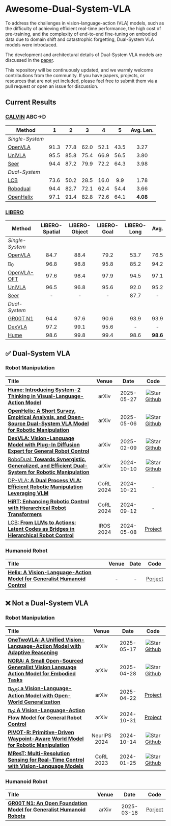 # Awesome-Dual-System-VLA

To address the challenges in vision-language-action (VLA) models, such as the difficulty of achieving efficient real-time performance, the high cost of pre-training, and the complexity of end-to-end fine-tuning on embodied data due to domain shift and catastrophic forgetting, Dual-System VLA models were introduced. 

The development and architectural details of Dual-System VLA models are discussed in the [paper](https://arxiv.org/abs/2505.03912).

This repository will be continuously updated, and we warmly welcome contributions from the community. If you have papers, projects, or resources that are not yet included, please feel free to submit them via a pull request or open an issue for discussion.


## Current Results

### [CALVIN](https://arxiv.org/abs/2112.03227) ABC→D

| Method    | 1 | 2 | 3 | 4 | 5 | Avg. Len. |
|-----------|:------:|:------:|:------:|:------:|:------:|:-------:|
| _Single-System_ |
| [OpenVLA](https://arxiv.org/abs/2406.09246)   | 91.3 | 77.8 | 62.0 | 52.1 | 43.5 | 3.27  |
| [UniVLA](https://www.arxiv.org/abs/2505.06111)    | 95.5 | 85.8 | 75.4 | 66.9 | 56.5 | 3.80  |
| [Seer](https://arxiv.org/abs/2412.15109)      | 94.4 | 87.2 | 79.9 | 72.2 | 64.3 | 3.98  |
| _Dual-System_ |
| [LCB](https://arxiv.org/abs/2405.04798)           | 73.6 | 50.2 | 28.5 | 16.0 | 9.9  | 1.78   |
| [Robodual](https://arxiv.org/abs/2410.08001)      | 94.4 | 82.7 | 72.1 | 62.4 | 54.4 | 3.66   |
| [OpenHelix](https://arxiv.org/abs/2505.03912)  | 97.1 | 91.4 | 82.8 | 72.6 | 64.1 | **4.08** |

### [LIBERO](https://arxiv.org/abs/2306.03310)

| Method         |LIBERO-Spatial | LIBERO-Object | LIBERO-Goal | LIBERO-Long | Avg. |
|----------------|:--------------:|:--------------:|:------------:|:------------:|:----:|
| _Single-System_ |
| [OpenVLA](https://arxiv.org/abs/2406.09246)        |     84.7       |     88.4       |     79.2     |     53.7     | 76.5 |
| [π<sub>0</sub>](https://arxiv.org/abs/2410.24164)             |     96.8       |     98.8       |     95.8     |     85.2     | 94.2 |
| [OpenVLA-OFT](https://arxiv.org/abs/2502.19645)    |     97.6       |     98.4       |     97.9     |     94.5     | 97.1 |
| [UniVLA](https://www.arxiv.org/abs/2505.06111)         |     96.5       |     96.8       |     95.6     |     92.0     | 95.2 |
| [Seer](https://arxiv.org/abs/2412.15109)           |       -        |       -        |      -       |     87.7     |  -   |
| _Dual-System_ |
| [GR00T N1](https://arxiv.org/abs/2503.14734)       |     94.4       |     97.6       |     90.6     |     93.9     | 93.9 |
| [DexVLA](https://arxiv.org/abs/2502.05855)         |     97.2       |     99.1       |     95.6     |      -       |  -   |
| [Hume](https://arxiv.org/abs/2505.21432)           |     98.6       |     99.8       |     99.4     |     98.6     | **98.6** |


## ✅ Dual-System VLA

### Robot Manipulation
|  Title  |   Venue  |   Date   |   Code   | 
|:--------|:--------:|:--------:|:--------:|
| [**Hume: Introducing System-2 Thinking in Visual-Language-Action Model**](https://arxiv.org/abs/2505.21432) | arXiv | 2025-05-27 | ![Star](https://img.shields.io/github/stars/hume-vla/hume?style=social&label=Star) [Github](https://github.com/hume-vla/hume) | |
| [**OpenHelix: A Short Survey, Empirical Analysis, and Open-Source Dual-System VLA Model for Robotic Manipulation**](https://arxiv.org/abs/2505.03912) | arXiv | 2025-05-06 | ![Star](https://img.shields.io/github/stars/OpenHelix-robot/OpenHelix?style=social&label=Star) [Github](https://github.com/OpenHelix-robot/OpenHelix) |  |
| [**DexVLA: Vision-Language Model with Plug-In Diffusion Expert for General Robot Control**](https://arxiv.org/abs/2502.05855) | arXiv | 2025-02-09 | ![Star](https://img.shields.io/github/stars/juruobenruo/DexVLA?style=social&label=Star) [Github](https://github.com/juruobenruo/DexVLA) |  |
| [RoboDual: **Towards Synergistic, Generalized, and Efficient Dual-System for Robotic Manipulation**](https://arxiv.org/abs/2410.08001) | arXiv | 2024-10-10 | ![Star](https://img.shields.io/github/stars/OpenDriveLab/RoboDual?style=social&label=Star) [Github](https://github.com/OpenDriveLab/RoboDual) |
| [DP-VLA: **A Dual Process VLA: Efficient Robotic Manipulation Leveraging VLM**](https://arxiv.org/abs/2410.15549) | CoRL 2024 | 2024-10-21 | - |
| [**HiRT: Enhancing Robotic Control with Hierarchical Robot Transformers**](https://arxiv.org/abs/2410.05273) | CoRL 2024 | 2024-09-12 | - |
| [LCB: **From LLMs to Actions: Latent Codes as Bridges in Hierarchical Robot Control**](https://arxiv.org/abs/2405.04798) | IROS 2024 | 2024-05-08 | [Project](https://fredshentu.github.io/LCB_site/) |

### Humanoid Robot
|  Title  |   Venue  |   Date   |   Code   | 
|:--------|:--------:|:--------:|:--------:|
| [**Helix: A Vision-Language-Action Model for Generalist Humanoid Control**](https://www.figure.ai/news/helix) | - | - | [Porject](https://www.figure.ai/news/helix) |


## ❌ Not a Dual-System VLA
### Robot Manipulation
|  Title  |   Venue  |   Date   |   Code   | 
|:--------|:--------:|:--------:|:--------:|
| [**OneTwoVLA: A Unified Vision-Language-Action Model with Adaptive Reasoning**](https://arxiv.org/abs/2505.11917) | arXiv | 2025-05-17 | ![Star](https://img.shields.io/github/stars/Fanqi-Lin/OneTwoVLA?style=social&label=Star) [Github](https://github.com/Fanqi-Lin/OneTwoVLA) | |
| [**NORA: A Small Open-Sourced Generalist Vision Language Action Model for Embodied Tasks**](https://arxiv.org/abs/2504.19854) | arXiv | 2025-04-28 | ![Star](https://img.shields.io/github/stars/declare-lab/nora?style=social&label=Star) [Github](https://github.com/declare-lab/nora) |  |
| [**π<sub>0.5</sub>: a Vision-Language-Action Model with Open-World Generalization**](https://arxiv.org/abs/2504.16054) | arXiv | 2025-04-22 | [Project](https://www.pi.website/blog/pi05) |  |
| [**π<sub>0</sub>: A Vision-Language-Action Flow Model for General Robot Control**](https://arxiv.org/abs/2410.24164) | arXiv | 2024-10-31 | [Project](https://www.physicalintelligence.company/blog/pi0) |  |
| [**PIVOT-R: Primitive-Driven Waypoint-Aware World Model for Robotic Manipulation**](https://arxiv.org/abs/2410.10394) | NeurIPS 2024 | 2024-10-14 | ![Star](https://img.shields.io/github/stars/abliao/PIVOT-R?style=social&label=Star) [Github](http://github.com/abliao/PIVOT-R) |  |
| [**MResT: Multi-Resolution Sensing for Real-Time Control with Vision-Language Models**](https://arxiv.org/abs/2401.14502) | CoRL 2023 | 2024-01-25 | ![Star](https://img.shields.io/github/stars/iamlab-cmu/mrest-multi-resolution-transformer?style=social&label=Star) [Github](https://github.com/iamlab-cmu/mrest-multi-resolution-transformer) |  |

### Humanoid Robot
|  Title  |   Venue  |   Date   |   Code   | 
|:--------|:--------:|:--------:|:--------:|
| [**GR00T N1: An Open Foundation Model for Generalist Humanoid Robots**](https://arxiv.org/abs/2503.14734) | arXiv | 2025-03-18 | [Porject](https://developer.nvidia.com/isaac/gr00t) |

